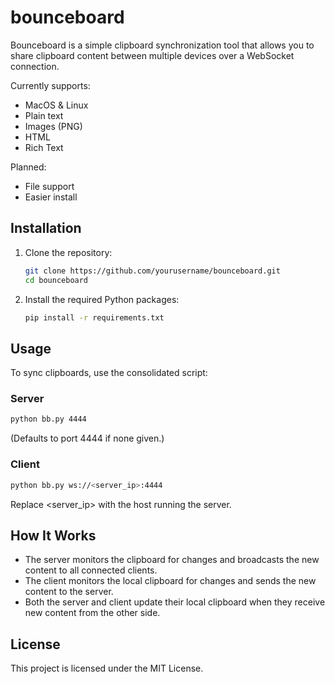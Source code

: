 # bounceboard

Bounceboard is a simple clipboard synchronization tool that allows you to share clipboard content between multiple devices over a WebSocket connection.

Currently supports:
- MacOS & Linux
- Plain text
- Images (PNG)
- HTML
- Rich Text

Planned:
- File support
- Easier install

## Installation

1. Clone the repository:
    ```sh
    git clone https://github.com/yourusername/bounceboard.git
    cd bounceboard
    ```

2. Install the required Python packages:
    ```sh
    pip install -r requirements.txt
    ```

## Usage

To sync clipboards, use the consolidated script:

### Server
```sh
python bb.py 4444
```
(Defaults to port 4444 if none given.)

### Client
```sh
python bb.py ws://<server_ip>:4444
```
Replace <server_ip> with the host running the server.

## How It Works

- The server monitors the clipboard for changes and broadcasts the new content to all connected clients.
- The client monitors the local clipboard for changes and sends the new content to the server.
- Both the server and client update their local clipboard when they receive new content from the other side.

## License

This project is licensed under the MIT License.
